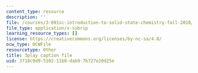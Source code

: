 ```yaml
---
content_type: resource
description: ''
file: /courses/3-091sc-introduction-to-solid-state-chemistry-fall-2010/3718c9d9510211b8dab97b727e20d25e_rR8ZtI8m0Mo.srt
file_type: application/x-subrip
learning_resource_types: []
license: https://creativecommons.org/licenses/by-nc-sa/4.0/
ocw_type: OCWFile
resourcetype: Other
title: 3play caption file
uid: 3718c9d9-5102-11b8-dab9-7b727e20d25e
---
```

